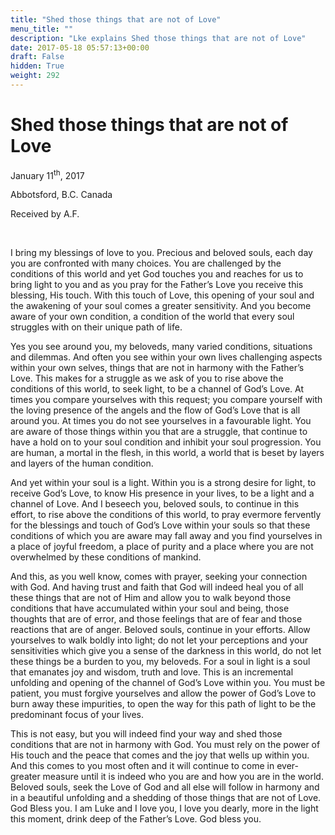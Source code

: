 ```yaml
---
title: "Shed those things that are not of Love"
menu_title: ""
description: "Lke explains Shed those things that are not of Love"
date: 2017-05-18 05:57:13+00:00
draft: False
hidden: True
weight: 292
---
```

# Shed those things that are not of Love

January 11<sup>th</sup>, 2017

Abbotsford, B.C. Canada

Received by A.F.

 

I bring my blessings of love to you.  Precious and beloved souls, each day you are confronted with many choices.  You are challenged by the conditions of this world and yet God touches you and reaches for us to bring light to you and as you pray for the Father’s Love you receive this blessing, His touch.  With this touch of Love, this opening of your soul and the awakening of your soul comes a greater sensitivity. And you become aware of your own condition, a condition of the world that every soul struggles with on their unique path of life.  

Yes you see around you, my beloveds, many varied conditions, situations and dilemmas.  And often you see within your own lives challenging aspects within your own selves, things that are not in harmony with the Father’s Love.  This makes for a struggle as we ask of you to rise above the conditions of this world, to seek light, to be a channel of God’s Love.  At times you compare yourselves with this request; you compare yourself with the loving presence of the angels and the flow of God’s Love that is all around you.  At times you do not see yourselves in a favourable light.  You are aware of those things within you that are a struggle, that continue to have a hold on to your soul condition and inhibit your soul progression.  You are human, a mortal in the flesh, in this world, a world that is beset by layers and layers of the human condition. 

And yet within your soul is a light.  Within you is a strong desire for light, to receive God’s Love, to know His presence in your lives, to be a light and a channel of Love.  And I beseech you, beloved souls, to continue in this effort, to rise above the conditions of this world, to pray evermore fervently for the blessings and touch of God’s Love within your souls so that these conditions of which you are aware may fall away and you find yourselves in a place of joyful freedom, a place of purity and a place where you are not overwhelmed by these conditions of mankind.  

And this, as you well know, comes with prayer, seeking your connection with God.  And having trust and faith that God will indeed heal you of all these things that are not of Him and allow you to walk beyond those conditions that have accumulated within your soul and being, those thoughts that are of error, and those feelings that are of fear and those reactions that are of anger. Beloved souls, continue in your efforts.  Allow yourselves to walk boldly into light; do not let your perceptions and your sensitivities which give you a sense of the darkness in this world,  do not let these things be a burden to you, my beloveds. For a soul in light is a soul that emanates joy and wisdom, truth and love. This is an incremental unfolding and opening of the channel of God’s Love within you.  You must be patient, you must forgive yourselves and allow the power of God’s Love to burn away these impurities, to open the way for this path of light to be the predominant focus of your lives.  

This is not easy, but you will indeed find your way and shed those conditions that are not in harmony with God.  You must rely on the power of His touch and the peace that comes and the joy that wells up within you.  And this comes to you most often and it will continue to come in ever-greater measure until it is indeed who you are and how you are in the world.  Beloved souls, seek the Love of God and all else will follow in harmony and in a beautiful unfolding and a shedding of those things that are not of Love.  God Bless you.  I am Luke and I love you, I love you dearly, more in the light this moment, drink deep of the Father’s Love.  God bless you.